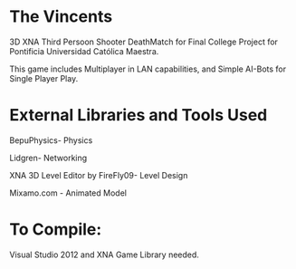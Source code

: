 The Vincents
=============

3D XNA Third Persoon Shooter DeathMatch  for Final College Project for Pontificia Universidad Católica Maestra.

This game includes Multiplayer in LAN capabilities, and Simple AI-Bots for Single Player Play.

External Libraries and Tools Used
=================================

BepuPhysics- Physics

Lidgren- Networking

XNA 3D Level Editor by FireFly09- Level Design

Mixamo.com - Animated Model

To Compile:
===========

Visual Studio 2012 and XNA Game Library needed.

